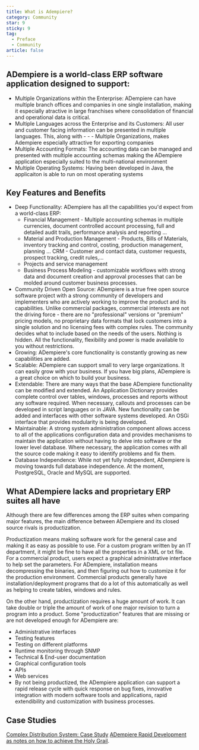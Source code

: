 ```yaml
---
title: What is Adempiere?
category: Community
star: 9
sticky: 9
tag:
  - Preface
  - Community
article: false
---
```


## ADempiere is a world-class ERP software application designed to support:

- Multiple Organizations within the Enterprise: ADempiere can have multiple branch offices and companies in one single installation, making it especially atractive in large franchises where consolidation of financial and operational data is critical.
- Multiple Languages across the Enterprise and its Customers: All user and customer facing information can be presented in multiple languages. This, along with - - - Multiple Organizations, makes Adempiere especially attractive for exporting companies
- Multiple Accounting Formats: The accounting data can be managed and presented with multiple accounting schemas making the ADempiere application especially suited to the multi-national environment
- Multiple Operating Systems: Having been developed in Java, the applicaiton is able to run on most operating systems

## Key Features and Benefits

- Deep Functionality: ADempiere has all the capabilities you'd expect from a world-class ERP:
  - Financial Management - Multiple accounting schemas in multiple currencies, document controlled account processing, full and detailed audit trails, performance analysis and reporting ...
  - Material and Production Management - Products, Bills of Materials, inventory tracking and control, costing, production management, planning ...
CRM - Customer and contact data, customer requests, prospect tracking, credit rules,...
  - Projects and service management
  - Business Process Modeling - customizable workflows with strong data and document creation and approval processes that can be molded around customer business processes.
- Community Driven Open Source: ADempiere is a true free open source software project with a strong community of developers and implementers who are actively working to improve the product and its capabilities. Unlike commercial packages, commercial interests are not the driving force - there are no "professional" versions or "premium" pricing models, no proprietary data formats that lock customers into a single solution and no licensing fees with complex rules. The community decides what to include based on the needs of the users. Nothing is hidden. All the functionality, flexibility and power is made available to you without restrictions.
- Growing: ADempiere's core functionality is constantly growing as new capabilities are added.
- Scalable: ADempiere can support small to very large organizations. It can easily grow with your business. If you have big plans, ADempiere is a great choice on which to build your business.
- Extendable: There are many ways that the base ADempiere functionality can be modified and extended. An Application Dictionary provides complete control over tables, windows, processes and reports without any software required. When necessary, callouts and processes can be developed in script languages or in JAVA. New functionality can be added and interfaces with other software systems developed. An OSGi interface that provides modularity is being developed.
- Maintainable: A strong system administration component allows access to all of the applications configuration data and provides mechanisms to maintain the application without having to delve into software or the lower level database. Where necessary, the application comes with all the source code making it easy to identify problems and fix them.
- Database Independence: While not yet fully independent, ADempiere is moving towards full database independence. At the moment, PostgreSQL, Oracle and MySQL are supported.

## What ADempiere lacks and proprietary ERP suites all have

Although there are few differences among the ERP suites when comparing major features, the main difference between ADempiere and its closed source rivals is productization.

Productization means making software work for the general case and making it as easy as possible to use. For a custom program written by an IT department, it might be fine to have all the properties in a XML or txt file. For a commercial product, users expect a graphical administrative interface to help set the parameters. For ADempiere, installation means decompressing the binaries, and then figuring out how to customize it for the production environment. Commercial products generally have installation/deployment programs that do a lot of this automatically as well as helping to create tables, windows and rules.

On the other hand, productization requires a huge amount of work. It can take double or triple the amount of work of one major revision to turn a program into a product. Some "productization" features that are missing or are not developed enough for ADempiere are:

- Administrative interfaces
- Testing features
- Testing on different platforms
- Runtime monitoring through SNMP
- Technical & End-user documentation
- Graphical configuration tools
- APIs
- Web services
- By not being productized, the ADempiere application can support a rapid release cycle with quick response on bug fixes, innovative integration with modern software tools and applications, rapid extendibility and customization with business processes.

## Case Studies

[Complex Distribution System: Case Study](a)
[ADempiere Rapid Development as notes on how to achieve the Holy Grail](a).
